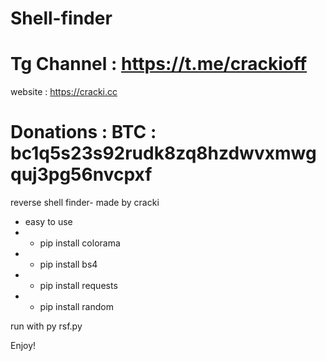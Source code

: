 # Shell-finder
# Tg Channel : https://t.me/crackioff

website : https://cracki.cc

# Donations : BTC : bc1q5s23s92rudk8zq8hzdwvxmwgquj3pg56nvcpxf


reverse shell finder- made by cracki

- easy to use 
- - pip install colorama
- - pip install bs4
- - pip install requests
- - pip install random

run with py rsf.py

Enjoy!
